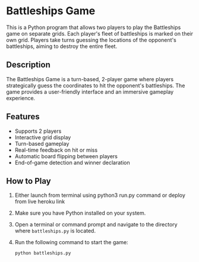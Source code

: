 # Battleships Game

This is a Python program that allows two players to play the Battleships game on separate grids. Each player's fleet of battleships is marked on their own grid. Players take turns guessing the locations of the opponent's battleships, aiming to destroy the entire fleet.

## Description

The Battleships Game is a turn-based, 2-player game where players strategically guess the coordinates to hit the opponent's battleships. The game provides a user-friendly interface and an immersive gameplay experience.

## Features

- Supports 2 players
- Interactive grid display
- Turn-based gameplay
- Real-time feedback on hit or miss
- Automatic board flipping between players
- End-of-game detection and winner declaration

## How to Play

1. Either launch from terminal using python3 run.py command or deploy from live heroku link 

2. Make sure you have Python installed on your system.

3. Open a terminal or command prompt and navigate to the directory where `battleships.py` is located.

4. Run the following command to start the game:

   ```shell
   python battleships.py
